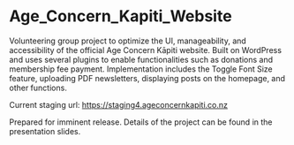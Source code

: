 # Age_Concern_Kapiti_Website
Volunteering group project to optimize the UI, manageability, and accessibility of the official Age Concern Kāpiti website. Built on WordPress and uses several plugins to enable functionalities such as donations and membership fee payment. Implementation includes the Toggle Font Size feature, uploading PDF newsletters, displaying posts on the homepage, and other functions.

Current staging url: https://staging4.ageconcernkapiti.co.nz

Prepared for imminent release. Details of the project can be found in the presentation slides.


